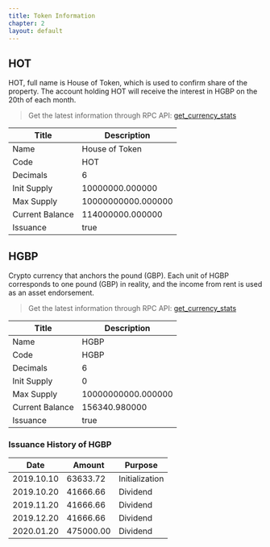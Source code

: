 ```yaml
---
title: Token Information
chapter: 2
layout: default
---
```


## HOT
HOT, full name is House of Token, which is used to confirm share of the property. The account holding HOT will receive the interest in HGBP on the 20th of each month. 

> Get the latest information through RPC API: [get_currency_stats](/rpcapi/rpc_api/#get_currency_stats)

 Title | Description
 --- | --- 
 Name | House of Token
 Code | HOT
 Decimals | 6
 Init Supply | 10000000.000000
 Max Supply | 10000000000.000000
 Current Balance | 114000000.000000
 Issuance | true
 
## HGBP

Crypto currency that anchors the pound (GBP). Each unit of HGBP corresponds to one pound (GBP) in reality, and the income from rent is used as an asset endorsement.

> Get the latest information through RPC API: [get_currency_stats](/rpcapi/rpc_api/#get_currency_stats)
 
  Title | Description
  --- | --- 
  Name | HGBP
  Code | HGBP
  Decimals | 6
  Init Supply | 0
  Max Supply | 10000000000.000000
  Current Balance | 156340.980000
  Issuance | true
  
### Issuance History of HGBP
  
  Date | Amount | Purpose
  --- | --- | ---
  2019.10.10 |  63633.72 | Initialization
  2019.10.20 |  41666.66 | Dividend
  2019.11.20 |  41666.66 | Dividend
  2019.12.20 |  41666.66 | Dividend
	2020.01.20 | 475000.00 | Dividend
	

